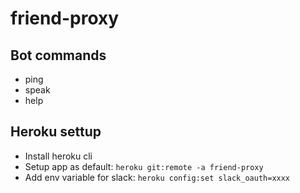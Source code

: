 # friend-proxy

## Bot commands

- ping
- speak
- help


## Heroku settup

- Install heroku cli
- Setup app as default: `heroku git:remote -a friend-proxy`
- Add env variable for slack: `heroku config:set slack_oauth=xxxx`


